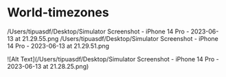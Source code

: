 # World-timezones
/Users/tipuasdf/Desktop/Simulator Screenshot - iPhone 14 Pro - 2023-06-13 at 21.29.55.png
/Users/tipuasdf/Desktop/Simulator Screenshot - iPhone 14 Pro - 2023-06-13 at 21.29.51.png

![Alt Text](/Users/tipuasdf/Desktop/Simulator Screenshot - iPhone 14 Pro - 2023-06-13 at 21.28.25.png)
